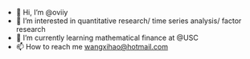 - 👋 Hi, I’m @oviiy
- 👀 I’m interested in quantitative research/ time series analysis/ factor research
- 🌱 I’m currently learning mathematical finance at @USC
- 📫 How to reach me wangxihao@hotmail.com

<!---
oviiy/oviiy is a ✨ special ✨ repository because its `README.md` (this file) appears on your GitHub profile.
You can click the Preview link to take a look at your changes.
--->
